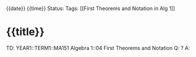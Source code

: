 {{date}} {{time}}
Status: 
Tags: [[First Theorems and Notation in Alg 1]]
# {{title}}

TD: YEAR1::TERM1::MA151 Algebra 1::04 First Theorems and Notation
Q: 
?
A:
